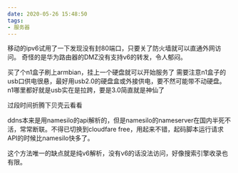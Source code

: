 ```yaml
---
date: 2020-05-26 15:48:50 
tags:
- 服务器
---
```


移动的ipv6试用了一下发现没有封80端口，只要关了防火墙就可以直通外网访问。
奇怪的是华为路由器的DMZ没有支持v6的转发，令人郁闷。

买了个n1盒子刷上armbian，挂上一个硬盘就可以开始服务了
需要注意n1盒子的usb口供电很悬，最好用usb2.0的硬盘盒或外接供电，要不然可能带不动硬盘。
n1哪里都好就是usb实在是拉跨，要是3.0简直就是神仙了

过段时间折腾下贝壳云看看

ddns本来是用namesilo的api解析的，但是namesilo的nameserver在国内半死不活，常常断联。不得已切换到cloudfare free，用起来不错，起码脚本运行请求API的时候比namesilo快多了。

这个方法唯一的缺点就是纯v6解析，没有v6的话没法访问，好像搜索引擎收录也有限。
